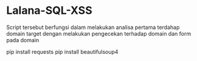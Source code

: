 # Lalana-SQL-XSS
Script tersebut berfungsi dalam melakukan analisa pertama terdahap domain target dengan melakukan pengecekan terhadap domain dan form pada domain

pip install requests
pip install beautifulsoup4


